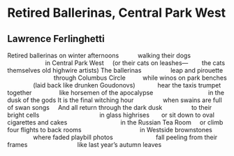 # Retired Ballerinas, Central Park West
## Lawrence Ferlinghetti
Retired ballerinas on winter afternoons
          walking their dogs
                      in Central Park West
    (or their cats on leashes—
       the cats themselves old highwire artists)
The ballerinas
                leap and pirouette
                           through Columbus Circle
         while winos on park benches
               (laid back like drunken Goudonovs)
            hear the taxis trumpet together
               like horsemen of the apocalypse
                               in the dusk of the gods
It is the final witching hour
                when swains are full of swan songs
    And all return through the dark dusk
                to their bright cells
                                  in glass highrises
      or sit down to oval cigarettes and cakes
                              in the Russian Tea Room
    or climb four flights to back rooms
                                 in Westside brownstones
               where faded playbill photos
                        fall peeling from their frames
                            like last year’s autumn leaves